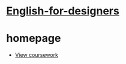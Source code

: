# [English-for-designers](https://github.com/RonaldRonno/english-for-designers/blob/main/README.md)

# homepage

- [View coursework](https://github.com/RonaldRonno/english-for-designers/blob/main/07-homepage/index.md)

